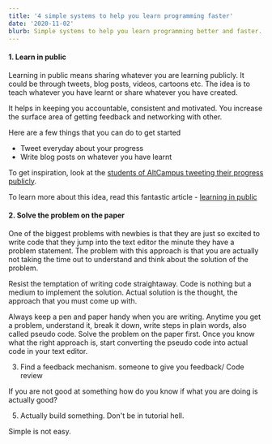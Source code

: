 ```yaml
---
title: '4 simple systems to help you learn programming faster'
date: '2020-11-02'
blurb: Simple systems to help you learn programming better and faster.
---
```


#### 1. Learn in public

Learning in public means sharing whatever you are learning publicly. It could be through tweets, blog posts, videos, cartoons etc. The idea is to teach whatever you have learnt or share whatever you have created.

It helps in keeping you accountable, consistent and motivated. You increase the surface area of getting feedback and networking with other. 

Here are a few things that you can do to get started 
-  Tweet everyday about your progress
- Write blog posts on whatever you have learnt

To get inspiration, look at the [students of AltCampus tweeting their progress publicly](https://twitter.com/search?q=AltCampus).

To learn more about this idea, read this fantastic article - [learning in public](https://www.swyx.io/learn-in-public/)

#### 2. Solve the problem on the paper

One of the biggest problems with newbies is that they are just so excited to write code that they jump into the text editor the minute they have a problem statement. The problem with this approach is that you are actually not taking the time out to understand and think about the solution of the problem.

Resist the temptation of writing code straightaway. Code is nothing but a medium to implement the solution. Actual solution is the thought, the approach that you must come up with. 

Always keep a pen and paper handy when you are writing. Anytime you get a problem, understand it, break it down,  write steps in plain words, also called pseudo code. Solve the problem on the paper first. Once you know what the right approach is, start converting the pseudo code into actual code in your text editor.

3.  Find a feedback mechanism. someone to give you feedback/ Code review

If you are not good at something how do you know if what you are doing is actually good? 

5.  Actually build something. Don't be in tutorial hell.

Simple is not easy.